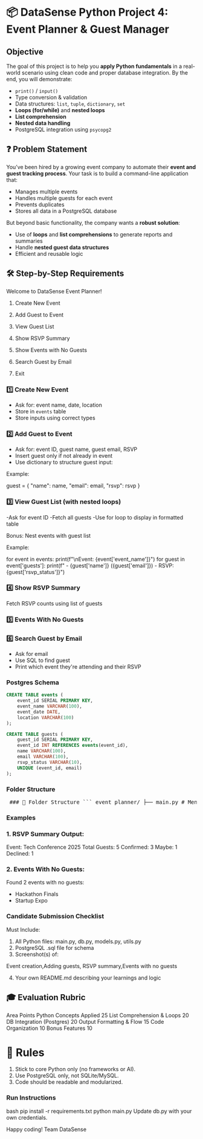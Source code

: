 # 📦 DataSense Python Project 4: Event Planner & Guest Manager

## Objective

The goal of this project is to help you **apply Python fundamentals** in a real-world scenario using clean code and proper database integration. By the end, you will demonstrate:

- `print()` / `input()`
- Type conversion & validation
- Data structures: `list`, `tuple`, `dictionary`, `set`
- **Loops (for/while)** and **nested loops**
- **List comprehension**
- **Nested data handling**
- PostgreSQL integration using `psycopg2`

## ❓ Problem Statement

You’ve been hired by a growing event company to automate their **event and guest tracking process**. Your task is to build a command-line application that:

- Manages multiple events
- Handles multiple guests for each event
- Prevents duplicates
- Stores all data in a PostgreSQL database

But beyond basic functionality, the company wants a **robust solution**:
- Use of **loops** and **list comprehensions** to generate reports and summaries
- Handle **nested guest data structures**
- Efficient and reusable logic

## 🛠️ Step-by-Step Requirements

Welcome to DataSense Event Planner!

1. Create New Event

2. Add Guest to Event

3. View Guest List

4. Show RSVP Summary

5. Show Events with No Guests

6. Search Guest by Email

7. Exit

### 1️⃣ Create New Event

- Ask for: event name, date, location
- Store in `events` table
- Store inputs using correct types

### 2️⃣ Add Guest to Event

- Ask for: event ID, guest name, guest email, RSVP
- Insert guest only if not already in event
- Use dictionary to structure guest input:

Example: 

guest = {
    "name": name,
    "email": email,
    "rsvp": rsvp
}

### 3️⃣ View Guest List (with nested loops)

-Ask for event ID
-Fetch all guests
-Use for loop to display in formatted table

Bonus: Nest events with guest list

Example: 

for event in events:
    print(f"\nEvent: {event['event_name']}")
    for guest in event['guests']:
        print(f" - {guest['name']} ({guest['email']}) - RSVP: {guest['rsvp_status']}")

### 4️⃣ Show RSVP Summary

Fetch RSVP counts using list of guests

### 5️⃣ Events With No Guests


### 6️⃣ Search Guest by Email

- Ask for email
- Use SQL to find guest
- Print which event they're attending and their RSVP


### Postgres Schema

```sql
CREATE TABLE events (
    event_id SERIAL PRIMARY KEY,
    event_name VARCHAR(100),
    event_date DATE,
    location VARCHAR(100)
);

CREATE TABLE guests (
    guest_id SERIAL PRIMARY KEY,
    event_id INT REFERENCES events(event_id),
    name VARCHAR(100),
    email VARCHAR(100),
    rsvp_status VARCHAR(10),
    UNIQUE (event_id, email)
);

```

### Folder Structure

<pre lang="markdown"> ### 📁 Folder Structure ``` event_planner/ ├── main.py # Menu logic and program entry ├── db.py # DB connection, SQL helper functions ├── models.py # Event & Guest logic ├── utils.py # Validations, list comprehension logic └── requirements.txt # psycopg2, etc. ``` </pre>



### Examples

### 1. RSVP Summary Output:

Event: Tech Conference 2025
Total Guests: 5
Confirmed: 3
Maybe: 1
Declined: 1

### 2. Events With No Guests:

Found 2 events with no guests:
- Hackathon Finals
- Startup Expo

### Candidate Submission Checklist

Must Include:

1. All Python files: main.py, db.py, models.py, utils.py
2. PostgreSQL .sql file for schema
3. Screenshot(s) of:

Event creation,Adding guests, RSVP summary,Events with no guests

4. Your own README.md describing your learnings and logic

## 🎓 Evaluation Rubric
Area	Points
Python Concepts Applied	25
List Comprehension & Loops	20
DB Integration (Postgres)	20
Output Formatting & Flow	15
Code Organization	10
Bonus Features	10

# 🔐 Rules
1. Stick to core Python only (no frameworks or AI).
2. Use PostgreSQL only, not SQLite/MySQL.
3. Code should be readable and modularized.

### Run Instructions
bash
pip install -r requirements.txt
python main.py
Update db.py with your own credentials.

Happy coding!
Team DataSense






